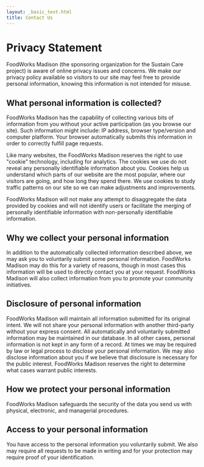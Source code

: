 ```yaml
---
layout: _basic_text.html
title: Contact Us
---
```

# Privacy Statement

FoodWorks Madison (the sponsoring organization for the Sustain Care project) is aware of online privacy issues and concerns. We make our privacy policy available so visitors to our site may feel free to provide personal information, knowing this information is not intended for misuse.

## What personal information is collected?

FoodWorks Madison has the capability of collecting various bits of information from you without your active participation (as you browse our site). Such information might include: IP address, browser type/version and computer platform. Your browser automatically submits this information in order to correctly fulfill page requests.

Like many websites, the FoodWorks Madison reserves the right to use "cookie" technology, including for analytics. The cookies we use do not reveal any personally identifiable information about you. Cookies help us understand which parts of our website are the most popular, where our visitors are going, and how long they spend there. We use cookies to study traffic patterns on our site so we can make adjustments and improvements.

FoodWorks Madison will not make any attempt to disaggregate the data provided by cookies and will not identify users or facilitate the merging of personally identifiable information with non-personally identifiable information.


## Why we collect your personal information

In addition to the automatically collected information described above, we may ask you to voluntarily submit some personal information. FoodWorks Madison may do this for a variety of reasons, though in most cases this information will be used to directly contact you at your request. FoodWorks Madison will also collect information from you to promote your community initiatives.

## Disclosure of personal information

FoodWorks Madison will maintain all information submitted for its original intent. We will not share your personal information with another third-party without your express consent. All automatically and voluntarily submitted information may be maintained in our database. In all other cases, personal information is not kept in any form of a record. At times we may be required by law or legal process to disclose your personal information. We may also disclose information about you if we believe that disclosure is necessary for the public interest. FoodWorks Madison reserves the right to determine what cases warrant public interests.


## How we protect your personal information

FoodWorks Madison safeguards the security of the data you send us with physical, electronic, and managerial procedures.


## Access to your personal information

You have access to the personal information you voluntarily submit. We also may require all requests to be made in writing and for your protection may require proof of your identification.
